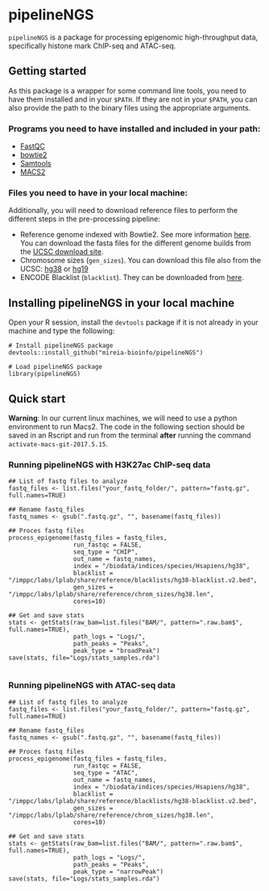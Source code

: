 # pipelineNGS
`pipelineNGS` is a package for processing epigenomic high-throughput data, specifically histone mark ChIP-seq and ATAC-seq.

## Getting started

As this package is a wrapper for some command line tools, you need to have them installed and in your `$PATH`. If they are not in your `$PATH`, you can also provide the path to the binary files using the appropriate arguments. 

### Programs you need to have installed and included in your path:
- [FastQC](https://www.bioinformatics.babraham.ac.uk/projects/fastqc/)
- [bowtie2](http://bowtie-bio.sourceforge.net/bowtie2/index.shtml)
- [Samtools](http://www.htslib.org/)
- [MACS2](https://github.com/taoliu/MACS)

### Files you need to have in your local machine:

Additionally, you will need to download reference files to perform the different steps in the pre-processing pipeline:

- Reference genome indexed with Bowtie2. See more information [here](http://bowtie-bio.sourceforge.net/bowtie2/manual.shtml#indexing-a-reference-genome). You can download the fasta files for the different genome builds from the [UCSC download site](https://hgdownload.soe.ucsc.edu/downloads.html#human).
- Chromosome sizes (`gen_sizes`). You can download this file also from the UCSC: [hg38](https://hgdownload.cse.ucsc.edu/goldenPath/hg38/bigZips/hg38.chrom.sizes) or [hg19](https://hgdownload.cse.ucsc.edu/goldenPath/hg19/bigZips/hg19.chrom.sizes)
- ENCODE Blacklist (`blacklist`). They can be downloaded from [here](https://sites.google.com/site/anshulkundaje/projects/blacklists).

## Installing pipelineNGS in your local machine

Open your R session, install the `devtools` package if it is not already in your machine and type the following:

```
# Install pipelineNGS package
devtools::install_github("mireia-bioinfo/pipelineNGS")

# Load pipelineNGS package
library(pipelineNGS)
```

## Quick start

**Warning**: In our current linux machines, we will need to use a python environment to run Macs2. The code in the following section should be saved in an Rscript and run from the terminal **after** running the command `activate-macs-git-2017.5.15`.

### Running pipelineNGS with H3K27ac ChIP-seq data

```
## List of fastq files to analyze
fastq_files <- list.files("your_fastq_folder/", pattern="fastq.gz", full.names=TRUE)

## Rename fastq_files
fastq_names <- gsub(".fastq.gz", "", basename(fastq_files))

## Proces fastq files
process_epigenome(fastq_files = fastq_files,
                  run_fastqc = FALSE,
                  seq_type = "CHIP",
                  out_name = fastq_names,
                  index = "/biodata/indices/species/Hsapiens/hg38",
                  blacklist = "/imppc/labs/lplab/share/reference/blacklists/hg38-blacklist.v2.bed",
                  gen_sizes = "/imppc/labs/lplab/share/reference/chrom_sizes/hg38.len",
                  cores=10)
                  
## Get and save stats
stats <- getStats(raw_bam=list.files("BAM/", pattern=".raw.bam$", full.names=TRUE),
                  path_logs = "Logs/",
                  path_peaks = "Peaks",
                  peak_type = "broadPeak") 
save(stats, file="Logs/stats_samples.rda")


```

### Running pipelineNGS with ATAC-seq data


```
## List of fastq files to analyze
fastq_files <- list.files("your_fastq_folder/", pattern="fastq.gz", full.names=TRUE)

## Rename fastq_files
fastq_names <- gsub(".fastq.gz", "", basename(fastq_files))

## Proces fastq files
process_epigenome(fastq_files = fastq_files,
                  run_fastqc = FALSE,
                  seq_type = "ATAC",
                  out_name = fastq_names,
                  index = "/biodata/indices/species/Hsapiens/hg38",
                  blacklist = "/imppc/labs/lplab/share/reference/blacklists/hg38-blacklist.v2.bed",
                  gen_sizes = "/imppc/labs/lplab/share/reference/chrom_sizes/hg38.len",
                  cores=10)

## Get and save stats
stats <- getStats(raw_bam=list.files("BAM/", pattern=".raw.bam$", full.names=TRUE),
                  path_logs = "Logs/",
                  path_peaks = "Peaks",
                  peak_type = "narrowPeak") 
save(stats, file="Logs/stats_samples.rda")
```
